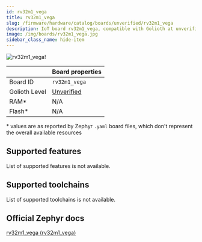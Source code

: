 ```yaml
---
id: rv32m1_vega
title: rv32m1_vega
slug: /firmware/hardware/catalog/boards/unverified/rv32m1_vega
description: IoT board rv32m1_vega, compatible with Golioth at unverified level.
image: /img/boards/rv32m1_vega.jpg
sidebar_class_name: hide-item
---
```


[//]: # (This is an auto-generated file, do not edit! Changes to it will be lost upon re-generation)

![rv32m1_vega!](/img/boards/rv32m1_vega.jpg "rv32m1_vega")

|                | Board properties     |
| -------------  | -------------------- |
| Board ID       | `rv32m1_vega` |
| Golioth Level  | [Unverified](/firmware/hardware#unverified-boards) |
| RAM*           | N/A |
| Flash*         | N/A |

\* values are as reported by Zephyr `.yaml` board files, which don't represent the overall available resources



## Supported features

List of supported features is not available.

## Supported toolchains

List of supported toolchains is not available.

## Official Zephyr docs

[rv32m1_vega (rv32m1_vega)](https://docs.zephyrproject.org/latest/boards/openisa/rv32m1_vega/doc/index.html)
